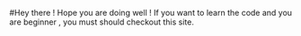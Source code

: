 #Hey there !
Hope you are doing well !
If you want to learn the code and you are beginner ,
you must should checkout this site.
